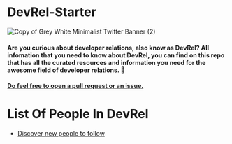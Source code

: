 # DevRel-Starter
![Copy of Grey White Minimalist Twitter Banner (2)](https://user-images.githubusercontent.com/82657928/185651610-17bfb637-cee1-4c7c-9f92-c2b315968265.png)

#### Are you curious about developer relations, also know as DevRel? All infomation that you need to know about DevRel, you can find on this repo that has all the curated resources and information you need for the awesome field of developer relations. 🥑

#### [Do feel free to open a pull request or an issue. ](https://github.com/TreciaKS/DevRel-Starter/blob/main/CONTRIBUTION.md)

# List Of People In DevRel
- [Discover new people to follow](https://github.com/TreciaKS/DevRel-Starter/blob/main/PEOPLE_IN_DEVREL.md)
